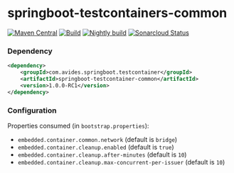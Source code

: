 # springboot-testcontainers-common

[![Maven Central](https://img.shields.io/maven-metadata/v/http/central.maven.org/maven2/com/avides/springboot/testcontainer/springboot-testcontainer-common/maven-metadata.xml.svg)](https://search.maven.org/#search%7Cgav%7C1%7Cg%3A%22com.avides.springboot.testcontainer%22%20AND%20a%3A%22springboot-testcontainer-common%22)
[![Build](https://github.com/springboot-testcontainer/springboot-testcontainer-common/workflows/release/badge.svg)](https://github.com/springboot-testcontainer/springboot-testcontainer-common/actions)
[![Nightly build](https://github.com/springboot-testcontainer/springboot-testcontainer-common/workflows/nightly/badge.svg)](https://github.com/springboot-testcontainer/springboot-testcontainer-common/actions)
[![Sonarcloud Status](https://sonarcloud.io/api/project_badges/measure?project=springboot-testcontainer_springboot-testcontainer-common&metric=alert_status)](https://sonarcloud.io/dashboard?id=springboot-testcontainer_springboot-testcontainer-common)

### Dependency
```xml
<dependency>
	<groupId>com.avides.springboot.testcontainer</groupId>
	<artifactId>springboot-testcontainer-common</artifactId>
	<version>1.0.0-RC1</version>
</dependency>
```

### Configuration
Properties consumed (in `bootstrap.properties`):
- `embedded.container.common.network` (default is `bridge`)
- `embedded.container.cleanup.enabled` (default is `true`)
- `embedded.container.cleanup.after-minutes` (default is `10`)
- `embedded.container.cleanup.max-concurrent-per-issuer` (default is `10`)
